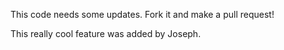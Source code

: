 This code needs some updates. Fork it and make a pull request!

This really cool feature was added by Joseph.